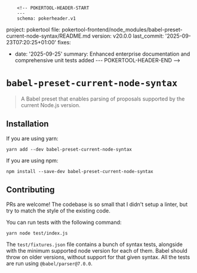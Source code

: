         <!-- POKERTOOL-HEADER-START
        ---
        schema: pokerheader.v1
project: pokertool
file: pokertool-frontend/node_modules/babel-preset-current-node-syntax/README.md
version: v20.0.0
last_commit: '2025-09-23T07:20:25+01:00'
fixes:
- date: '2025-09-25'
  summary: Enhanced enterprise documentation and comprehensive unit tests added
        ---
        POKERTOOL-HEADER-END -->
# `babel-preset-current-node-syntax`

> A Babel preset that enables parsing of proposals supported by the current Node.js version.

## Installation

If you are using yarn:
```
yarn add --dev babel-preset-current-node-syntax
```

If you are using npm:
```
npm install --save-dev babel-preset-current-node-syntax
```

## Contributing

PRs are welcome! The codebase is so small that I didn't setup a linter, but try
to match the style of the existing code.

You can run tests with the following command:
```
yarn node test/index.js
```

The `test/fixtures.json` file contains a bunch of syntax tests, alongside with
the minimum supported node version for each of them. Babel should throw on
older versions, without support for that given syntax.
All the tests are run using `@babel/parser@7.0.0`.
